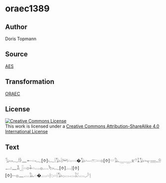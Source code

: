 # oraec1389

## Author

Doris Topmann

## Source

[AES](https://github.com/simondschweitzer/aes)

## Transformation

[ORAEC](https://oraec.github.io/)

## License

<a rel="license" href="http://creativecommons.org/licenses/by-sa/4.0/"><img alt="Creative Commons License" style="border-width:0" src="https://i.creativecommons.org/l/by-sa/4.0/88x31.png" /></a><br />This work is licensed under a <a rel="license" href="http://creativecommons.org/licenses/by-sa/4.0/">Creative Commons Attribution-ShareAlike 4.0 International License</a>

## Text

𓅭𓏤𓆑𓀙𓈖𓄡𓏏𓆑[⯑]𓆑𓍛𓅃𓍛𓋞𓏏𓇯�𓅃𓄑𓂧𓏏𓊖[⯑]𓎟𓅓𓇾𓇾𓁷𓄣𓍞𓅃𓊾𓈈𓄂𓂝𓈖𓌥𓃀𓏏𓊖𓇓𓏏𓂋𓐍𓐙𓌸𓏤𓆑[⯑]𓐙𓊤[⯑][⯑]𓍿𓐍𓈖𓐛𓅓𓏏�𓐙𓏏𓊤𓆇𓏏𓍛𓅃𓊪𓂋𓂋𓅷𓐙𓌳𓊤<br>
